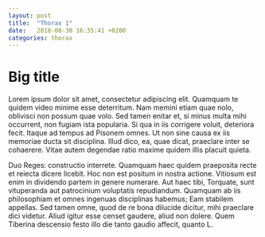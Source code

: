 ```yaml
---
layout: post
title:  "Thorax 1"
date:   2018-08-30 16:35:41 +0200
categories: thorax
---
```


# Big title

Lorem ipsum dolor sit amet, consectetur adipiscing elit. Quamquam te quidem video minime esse deterritum. Nam memini etiam quae nolo, oblivisci non possum quae volo. Sed tamen enitar et, si minus multa mihi occurrent, non fugiam ista popularia. Si qua in iis corrigere voluit, deteriora fecit. Itaque ad tempus ad Pisonem omnes. Ut non sine causa ex iis memoriae ducta sit disciplina. Illud dico, ea, quae dicat, praeclare inter se cohaerere. Vitae autem degendae ratio maxime quidem illis placuit quieta. 

Duo Reges: constructio interrete. Quamquam haec quidem praeposita recte et reiecta dicere licebit. Hoc non est positum in nostra actione. Vitiosum est enim in dividendo partem in genere numerare. Aut haec tibi, Torquate, sunt vituperanda aut patrocinium voluptatis repudiandum. Quamquam ab iis philosophiam et omnes ingenuas disciplinas habemus; Eam stabilem appellas. Sed tamen omne, quod de re bona dilucide dicitur, mihi praeclare dici videtur. Aliud igitur esse censet gaudere, aliud non dolere. Quem Tiberina descensio festo illo die tanto gaudio affecit, quanto L.

